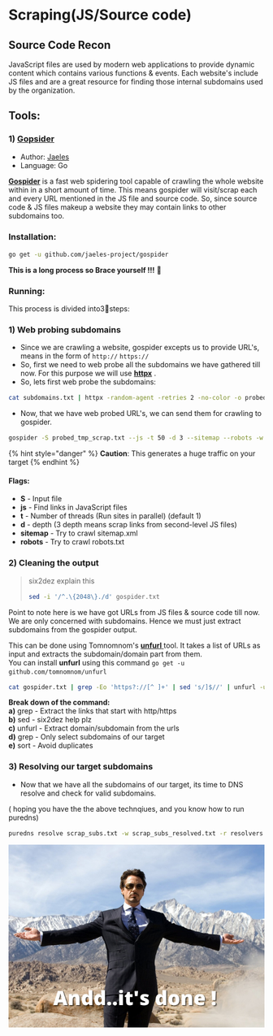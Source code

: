 # Scraping\(JS/Source code\)

## Source Code Recon

JavaScript files are used by modern web applications to provide dynamic content which contains various functions & events. Each website's include JS files and are a great resource for finding those internal subdomains used by the organization.

## Tools:

### 1\) [Gopsider](https://github.com/jaeles-project/gospider)

* Author: [Jaeles](https://github.com/jaeles-project)
* Language: Go

[**Gospider**](https://github.com/jaeles-project/gospider) is a fast web spidering tool capable of crawling the whole website within in a short amount of time. This means gospider will visit/scrap each and every URL mentioned in the JS file and source code. So, since source code & JS files makeup a website they may contain links to other subdomains too. 

### Installation:

```bash
go get -u github.com/jaeles-project/gospider
```

**This is a long process so Brace yourself !!!** 💪

### Running:

This process is divided into3⃣steps:

### 1\) Web probing subdomains

* Since we are crawling a website, gospider excepts us to provide URL's, means in the form of `http://`  `https://` 
* So, first we need to web probe all the subdomains we have gathered till now. For this purpose we will use [**httpx**](https://github.com/projectdiscovery/httpx) .
* So, lets first web probe the subdomains:

```bash
cat subdomains.txt | httpx -random-agent -retries 2 -no-color -o probed_tmp_scrap.txt
```

* Now, that we have web probed URL's, we can send them for crawling to gospider.

```bash
gospider -S probed_tmp_scrap.txt --js -t 50 -d 3 --sitemap --robots -w -r > gospider.txt
```

{% hint style="danger" %}
**Caution**: This generates a huge traffic on your target 
{% endhint %}

#### Flags:

* **S** - Input file
* **js** - Find links in JavaScript files
* **t** -  Number of threads \(Run sites in parallel\) \(default 1\)
* **d** - depth \(3 depth means scrap links from second-level JS files\)
* **sitemap** -  Try to crawl sitemap.xml
* **robots** - Try to crawl robots.txt

### 2\) Cleaning the output

> six2dez explain this
>
> ```bash
> sed -i '/^.\{2048\}./d' gospider.txt
> ```

 Point to note here is we have got URLs from JS files & source code till now. We are only concerned with subdomains. Hence we must just extract subdomains from the gospider output.

This can be done using Tomnomnom's [**unfurl** ](https://github.com/tomnomnom/unfurl) tool. It takes a list of URLs as input and extracts the subdomain/domain part from them.  
You can install **unfurl** using this command `go get -u github.com/tomnomnom/unfurl` 

```bash
cat gospider.txt | grep -Eo 'https?://[^ ]+' | sed 's/]$//' | unfurl -u domains | grep ".example.com$" | sort -u scrap_subs.txt
```

**Break down of the command:**  
**a\)** grep - Extract the links that start with http/https  
**b\)** sed -  six2dez help plz  
**c\)** unfurl - Extract domain/subdomain from the urls  
**d\)** grep - Only select subdomains of our target  
**e\)** sort - Avoid duplicates

### 3\) Resolving our target subdomains

* Now that we have all the subdomains of our target, its time to DNS resolve and check for valid subdomains.

\( hoping you have the the above technqiues, and you know how to run puredns\)

```bash
puredns resolve scrap_subs.txt -w scrap_subs_resolved.txt -r resolvers.txt 
```



![](../.gitbook/assets/copy-of-copy-of-copy-of-webscraping_meme.png)

